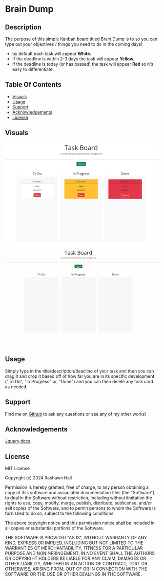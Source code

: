# Brain Dump

## Description
The purpose of this simple Kanban board titled [Brain Dump](https://ther16h.github.io/Brain-Dump/) is to so you can type out your objectives / things you need to do in the coming days! 
- by default each task will appear <b> White. </b>
- If the deadline is within 2-3 days the task will appear <b>Yellow.</b> 
- if the deadline is today (or has passed) the task will appear <b> Red </b> so it's easy to differentiate. 

## Table Of Contents
- [Visuals](#visuals)
- [Usage](#usage)
- [Support](#support)
- [Acknowledgements](#acknowledgements)
- [License](#license)

## Visuals
![Screenshot1](./assets/images/Visual1.png)
![gif1](./assets/images/Visual2(demo).gif)

## Usage
Simply type in the title/description/deadline of your task and then you can drag it and drop it based off of how far you are in its specific development. ("To Do", "In Progress" or, "Done") and you can then delete any task card as needed.

## Support
Find me on [Github](https://github.com/TheR16H) to ask any questions or see any of my other works!

## Acknowledgements
[Jquery docs](https://api.jqueryui.com/draggable/).

## License 
MIT License

Copyright (c) 2024 Rashawn Hall

Permission is hereby granted, free of charge, to any person obtaining a copy
of this software and associated documentation files (the "Software"), to deal
in the Software without restriction, including without limitation the rights
to use, copy, modify, merge, publish, distribute, sublicense, and/or sell
copies of the Software, and to permit persons to whom the Software is
furnished to do so, subject to the following conditions:

The above copyright notice and this permission notice shall be included in all
copies or substantial portions of the Software.

THE SOFTWARE IS PROVIDED "AS IS", WITHOUT WARRANTY OF ANY KIND, EXPRESS OR
IMPLIED, INCLUDING BUT NOT LIMITED TO THE WARRANTIES OF MERCHANTABILITY,
FITNESS FOR A PARTICULAR PURPOSE AND NONINFRINGEMENT. IN NO EVENT SHALL THE
AUTHORS OR COPYRIGHT HOLDERS BE LIABLE FOR ANY CLAIM, DAMAGES OR OTHER
LIABILITY, WHETHER IN AN ACTION OF CONTRACT, TORT OR OTHERWISE, ARISING FROM,
OUT OF OR IN CONNECTION WITH THE SOFTWARE OR THE USE OR OTHER DEALINGS IN THE
SOFTWARE.
